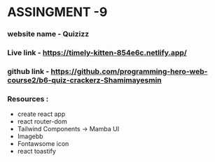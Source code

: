 
# ASSINGMENT -9

### website name - Quizizz


### Live link - https://timely-kitten-854e6c.netlify.app/

### github link - https://github.com/programming-hero-web-course2/b6-quiz-crackerz-Shamimayesmin

### Resources : 
- create react app
- react router-dom
- Tailwind Components -> Mamba UI 
- Imagebb
- Fontawsome icon
- react toastify


